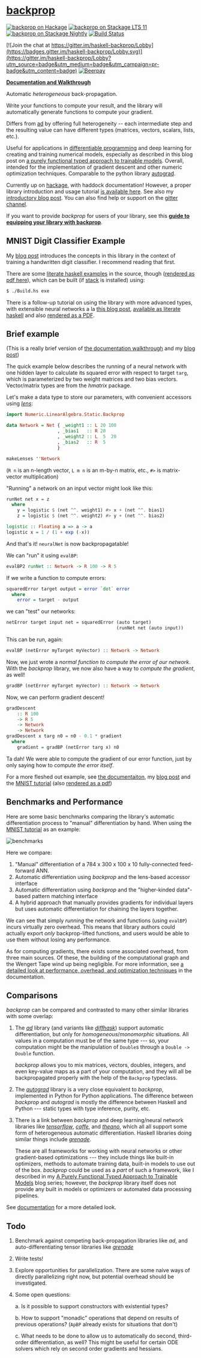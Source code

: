 [backprop][docs]
================

[![backprop on Hackage](https://img.shields.io/hackage/v/backprop.svg?maxAge=86400)](https://hackage.haskell.org/package/backprop)
[![backprop on Stackage LTS 11](http://stackage.org/package/backprop/badge/lts-11)](http://stackage.org/lts-11/package/backprop)
[![backprop on Stackage Nightly](http://stackage.org/package/backprop/badge/nightly)](http://stackage.org/nightly/package/backprop)
[![Build Status](https://travis-ci.org/mstksg/backprop.svg?branch=master)](https://travis-ci.org/mstksg/backprop)

[![Join the chat at https://gitter.im/haskell-backprop/Lobby](https://badges.gitter.im/haskell-backprop/Lobby.svg)](https://gitter.im/haskell-backprop/Lobby?utm_source=badge&utm_medium=badge&utm_campaign=pr-badge&utm_content=badge)
[![Beerpay](https://beerpay.io/mstksg/backprop/badge.svg?style=beer-square)](https://beerpay.io/mstksg/backprop)

[**Documentation and Walkthrough**][docs]

[docs]: https://backprop.jle.im

Automatic *heterogeneous* back-propagation.

Write your functions to compute your result, and the library will automatically
generate functions to compute your gradient.

Differs from [ad][] by offering full heterogeneity -- each intermediate step
and the resulting value can have different types (matrices, vectors, scalars,
lists, etc.).

[ad]: http://hackage.haskell.org/package/ad

Useful for applications in [differentiable programming][dp] and deep learning
for creating and training numerical models, especially as described in this
blog post on [a purely functional typed approach to trainable models][models].
Overall, intended for the implementation of gradient descent and other numeric
optimization techniques.  Comparable to the python library [autograd][].

[dp]: https://www.facebook.com/yann.lecun/posts/10155003011462143
[models]: https://blog.jle.im/entry/purely-functional-typed-models-1.html
[autograd]: https://github.com/HIPS/autograd

Currently up on [hackage][], with haddock documentation!  However, a proper
library introduction and usage tutorial [is available here][docs].  See also my
[introductory blog post][blog].  You can also find help or support on the
[gitter channel][gitter].

[hackage]: http://hackage.haskell.org/package/backprop
[blog]: https://blog.jle.im/entry/introducing-the-backprop-library.html
[gitter]: https://gitter.im/haskell-backprop/Lobby

If you want to provide *backprop* for users of your library, see this **[guide
to equipping your library with backprop][library]**.

[library]: https://backprop.jle.im/06-equipping-your-library.html


MNIST Digit Classifier Example
------------------------------

My [blog post][blog] introduces the concepts in this library in the context of
training a handwritten digit classifier.  I recommend reading that first.

There are some [literate haskell examples][mnist-lhs] in the source, though
([rendered as pdf here][mnist-pdf]), which can be built (if [stack][] is
installed) using:

[mnist-lhs]: https://github.com/mstksg/backprop/blob/master/samples/backprop-mnist.lhs
[mnist-pdf]: https://github.com/mstksg/backprop/blob/master/renders/backprop-mnist.pdf
[stack]: http://haskellstack.org/

```bash
$ ./Build.hs exe
```

There is a follow-up tutorial on using the library with more advanced types,
with extensible neural networks a la [this blog post][blog], [available as
literate haskell][neural-lhs] and also [rendered as a PDF][neural-pdf].

[blog]: https://blog.jle.im/entries/series/+practical-dependent-types-in-haskell.html
[neural-lhs]: https://github.com/mstksg/backprop/blob/master/samples/extensible-neural.lhs
[neural-pdf]: https://github.com/mstksg/backprop/blob/master/renders/extensible-neural.pdf

Brief example
-------------

(This is a really brief version of [the documentation walkthrough][docs] and my
[blog post][blog])

The quick example below describes the running of a neural network with one
hidden layer to calculate its squared error with respect to target `targ`,
which is parameterized by two weight matrices and two bias vectors.
Vector/matrix types are from the *hmatrix* package.

Let's make a data type to store our parameters, with convenient accessors using
*[lens][]*:

[lens]: http://hackage.haskell.org/package/lens

```haskell
import Numeric.LinearAlgebra.Static.Backprop

data Network = Net { _weight1 :: L 20 100
                   , _bias1   :: R 20
                   , _weight2 :: L  5  20
                   , _bias2   :: R  5
                   }

makeLenses ''Network
```

(`R n` is an n-length vector, `L m n` is an m-by-n matrix, etc., `#>` is
matrix-vector multiplication)

"Running" a network on an input vector might look like this:

```haskell
runNet net x = z
  where
    y = logistic $ (net ^^. weight1) #> x + (net ^^. bias1)
    z = logistic $ (net ^^. weight2) #> y + (net ^^. bias2)

logistic :: Floating a => a -> a
logistic x = 1 / (1 + exp (-x))
```

And that's it!  `neuralNet` is now backpropagatable!

We can "run" it using `evalBP`:

```haskell
evalBP2 runNet :: Network -> R 100 -> R 5
```

If we write a function to compute errors:

```haskell
squaredError target output = error `dot` error
  where
    error = target - output
```

we can "test" our networks:

```haskell
netError target input net = squaredError (auto target)
                                         (runNet net (auto input))
```

This can be run, again:

```haskell
evalBP (netError myTarget myVector) :: Network -> Network
```

Now, we just wrote a *normal function to compute the error of our network*.
With the *backprop* library, we now also have a way to *compute the gradient*,
as well!

```haskell
gradBP (netError myTarget myVector) :: Network -> Network
```

Now, we can perform gradient descent!

```haskell
gradDescent
    :: R 100
    -> R 5
    -> Network
    -> Network
gradDescent x targ n0 = n0 - 0.1 * gradient
  where
    gradient = gradBP (netError targ x) n0
```

Ta dah!  We were able to compute the gradient of our error function, just by
only saying how to compute *the error itself*.

For a more fleshed out example, see [the documentaiton][docs], my [blog
post][blog] and the [MNIST tutorial][mnist-lhs] (also [rendered as a
pdf][mnist-pdf])

Benchmarks and Performance
--------------------------

Here are some basic benchmarks comparing the library's automatic
differentiation process to "manual" differentiation by hand.  When using the
[MNIST tutorial][bench] as an example:

[bench]: https://github.com/mstksg/backprop/blob/master/bench/bench.hs

![benchmarks](https://i.imgur.com/9Ovx1zg.png)

Here we compare:

1.  "Manual" differentiation of a 784 x 300 x 100 x 10 fully-connected
    feed-forward ANN.
2.  Automatic differentiation using *backprop* and the lens-based accessor
    interface
3.  Automatic differentiation using *backprop* and the "higher-kinded
    data"-based pattern matching interface
4.  A hybrid approach that manually provides gradients for individual layers
    but uses automatic differentiation for chaining the layers together.

We can see that simply *running* the network and functions (using `evalBP`)
incurs virtually zero overhead.  This means that library authors could actually
export *only* backprop-lifted functions, and users would be able to use them
without losing any performance.

As for computing gradients, there exists some associated overhead, from three
main sources.  Of these, the building of the computational graph and the
Wengert Tape wind up being negligible.  For more information, see [a detailed
look at performance, overhead, and optimization techniques][performance] in the
documentation.

[performance]: https://backprop.jle.im/08-performance.html

Comparisons
-----------

*backprop* can be compared and contrasted to many other similar libraries with
some overlap:

1.  The *[ad][]* library (and variants like *[diffhask][]*) support automatic
    differentiation, but only for *homogeneous*/*monomorphic* situations.  All
    values in a computation must be of the same type --- so, your computation
    might be the manipulation of `Double`s through a `Double -> Double`
    function.

    *backprop* allows you to mix matrices, vectors, doubles, integers, and even
    key-value maps as a part of your computation, and they will all be
    backpropagated properly with the help of the `Backprop` typeclass.

2.  The *[autograd][]* library is a very close equivalent to *backprop*,
    implemented in Python for Python applications.  The difference between
    *backprop* and *autograd* is mostly the difference between Haskell and
    Python --- static types with type inference, purity, etc.

3.  There is a link between *backprop* and deep learning/neural network
    libraries like *[tensorflow][]*, *[caffe][]*, and *[theano][]*, which all
    all support some form of heterogeneous automatic differentiation.  Haskell
    libraries doing similar things include *[grenade][]*.

    These are all frameworks for working with neural networks or other
    gradient-based optimizations --- they include things like built-in
    optimizers, methods to automate training data, built-in models to use out
    of the box.  *backprop* could be used as a *part* of such a framework, like
    I described in my [A Purely Functional Typed Approach to Trainable
    Models][models] blog series; however, the *backprop* library itself does
    not provide any built in models or optimizers or automated data processing
    pipelines.

[diffhask]: https://hackage.haskell.org/package/diffhask
[tensorflow]: https://www.tensorflow.org/
[caffe]: http://caffe.berkeleyvision.org/
[theano]: http://www.deeplearning.net/software/theano/
[grenade]: http://hackage.haskell.org/package/grenade

See [documentation][comparisons] for a more detailed look.

[comparisons]: https://backprop.jle.im/07-comparisons.html

Todo
----

1.  Benchmark against competing back-propagation libraries like *ad*, and
    auto-differentiating tensor libraries like *[grenade][]*

    [grenade]: https://github.com/HuwCampbell/grenade

2.  Write tests!

3.  Explore opportunities for parallelization.  There are some naive ways of
    directly parallelizing right now, but potential overhead should be
    investigated.

4.  Some open questions:

    a.  Is it possible to support constructors with existential types?

    b.  How to support "monadic" operations that depend on results of previous
        operations? (`ApBP` already exists for situations that don't)

    c.  What needs to be done to allow us to automatically do second,
        third-order differentiation, as well?  This might be useful for certain
        ODE solvers which rely on second order gradients and hessians.
